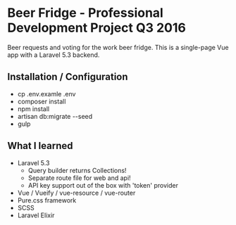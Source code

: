 # Beer Fridge - Professional Development Project Q3 2016

Beer requests and voting for the work beer fridge. This is a single-page Vue app with a Laravel 5.3 backend.

## Installation / Configuration

* cp .env.examle .env
* composer install
* npm install
* artisan db:migrate --seed
* gulp

## What I learned

* Laravel 5.3
    * Query builder returns Collections!
    * Separate route file for web and api!
    * API key support out of the box with 'token' provider
* Vue / Vueify / vue-resource / vue-router
* Pure.css framework
* SCSS
* Laravel Elixir